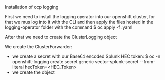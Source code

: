 Installation of ocp logging

First we need to install the logging operator into our openshift cluster, for that we mus log into it with the CLI and then apply the files hosted in the logging-operator folder with the command 
$ oc apply -f <filename>.yaml

After that we need to create the ClusterLogging object

We create the ClusterForwarder:
  - we create a secret with our Base64 encoded Splunk HEC token: $ oc -n openshift-logging create secret generic vector-splunk-secret --from-literal hecToken=<HEC_Token>
  - we create the object
